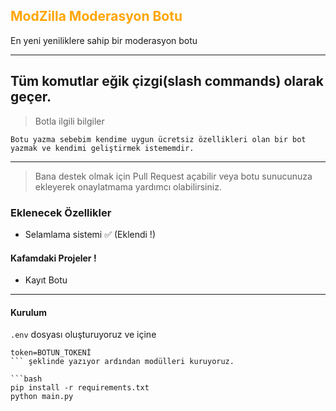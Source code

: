 ## <a style="color:orange">ModZilla Moderasyon Botu</a>

En yeni yeniliklere sahip bir moderasyon botu

---
Tüm komutlar eğik çizgi(slash commands) olarak geçer.
---
> Botla ilgili bilgiler
```
Botu yazma sebebim kendime uygun ücretsiz özellikleri olan bir bot yazmak ve kendimi geliştirmek istememdir.
```
---
> Bana destek olmak için Pull Request açabilir veya botu sunucunuza ekleyerek onaylatmama yardımcı olabilirsiniz.
### Eklenecek Özellikler
- Selamlama sistemi ✅ (Eklendi !)

#### Kafamdaki Projeler !
- Kayıt Botu
---
#### Kurulum
`.env` dosyası oluşturuyoruz ve içine

```
token=BOTUN_TOKENİ
``` şeklinde yazıyor ardından modülleri kuruyoruz.

```bash
pip install -r requirements.txt
python main.py
```
